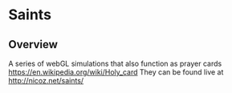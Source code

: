 # Saints

## Overview

A series of webGL simulations that also function as prayer cards https://en.wikipedia.org/wiki/Holy_card
They can be found live at http://nicoz.net/saints/
